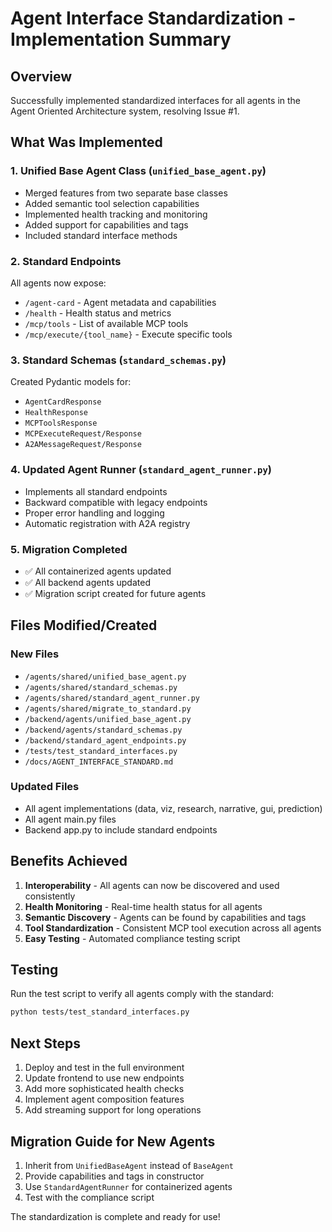 # Agent Interface Standardization - Implementation Summary

## Overview
Successfully implemented standardized interfaces for all agents in the Agent Oriented Architecture system, resolving Issue #1.

## What Was Implemented

### 1. Unified Base Agent Class (`unified_base_agent.py`)
- Merged features from two separate base classes
- Added semantic tool selection capabilities
- Implemented health tracking and monitoring
- Added support for capabilities and tags
- Included standard interface methods

### 2. Standard Endpoints
All agents now expose:
- `/agent-card` - Agent metadata and capabilities
- `/health` - Health status and metrics
- `/mcp/tools` - List of available MCP tools
- `/mcp/execute/{tool_name}` - Execute specific tools

### 3. Standard Schemas (`standard_schemas.py`)
Created Pydantic models for:
- `AgentCardResponse`
- `HealthResponse`
- `MCPToolsResponse`
- `MCPExecuteRequest/Response`
- `A2AMessageRequest/Response`

### 4. Updated Agent Runner (`standard_agent_runner.py`)
- Implements all standard endpoints
- Backward compatible with legacy endpoints
- Proper error handling and logging
- Automatic registration with A2A registry

### 5. Migration Completed
- ✅ All containerized agents updated
- ✅ All backend agents updated
- ✅ Migration script created for future agents

## Files Modified/Created

### New Files
- `/agents/shared/unified_base_agent.py`
- `/agents/shared/standard_schemas.py`
- `/agents/shared/standard_agent_runner.py`
- `/agents/shared/migrate_to_standard.py`
- `/backend/agents/unified_base_agent.py`
- `/backend/agents/standard_schemas.py`
- `/backend/standard_agent_endpoints.py`
- `/tests/test_standard_interfaces.py`
- `/docs/AGENT_INTERFACE_STANDARD.md`

### Updated Files
- All agent implementations (data, viz, research, narrative, gui, prediction)
- All agent main.py files
- Backend app.py to include standard endpoints

## Benefits Achieved

1. **Interoperability** - All agents can now be discovered and used consistently
2. **Health Monitoring** - Real-time health status for all agents
3. **Semantic Discovery** - Agents can be found by capabilities and tags
4. **Tool Standardization** - Consistent MCP tool execution across all agents
5. **Easy Testing** - Automated compliance testing script

## Testing

Run the test script to verify all agents comply with the standard:
```bash
python tests/test_standard_interfaces.py
```

## Next Steps

1. Deploy and test in the full environment
2. Update frontend to use new endpoints
3. Add more sophisticated health checks
4. Implement agent composition features
5. Add streaming support for long operations

## Migration Guide for New Agents

1. Inherit from `UnifiedBaseAgent` instead of `BaseAgent`
2. Provide capabilities and tags in constructor
3. Use `StandardAgentRunner` for containerized agents
4. Test with the compliance script

The standardization is complete and ready for use!